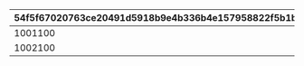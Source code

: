 |54f5f67020763ce20491d5918b9e4b336b4e157958822f5b1b73fc59cbd81e0e|98961a4932410866066562d95efb2f4f8c1bb62ac1016818da4c5e4583078d5d|ad63f2a8cfcb7371474848dd81a4cc5a22ca74775ecc1d66dab97b9a477e284d|c98466139db5474781f2467f8054a18aa5460eb480243bb00353f8105275c61b|a0ff4f7bc74bcf7192cc24595ce4c86d750f1da003ad529848f7784713edeb1e|68f609d91e93f0511871d72efcfcc4784d4687c3a393e55959766bd101188797|a3d053bd65b95b68c30c28f10950bf40b33ada39c89bedb25107202b93e49c44|892ecab1d45f735bac7a2096628a5ecd102e916124f8f9afc42788db00444341|ef1b6a864a7dc93afb7f88a98d96386956190c1c087e5678b9ea4989c54e1f43|a85f7616af319ff22e4473d40cdfe7cb8dd2baa8c5aed82833af05acf5f36679|
| --- | --- | --- | --- | --- | --- | --- | --- | --- | --- |
|1001100|2019/03/31|2019/03/31|2019/04/08 23:59:59|1001200|2019/04/01 22:00:00|1001|0|2019/04/01 23:59:59|2019/04/02 5:00:00|
|1002100|2020/04/01|2020/04/01|2020/04/08 23:59:59|1002200|2020/04/01|1002|1001|2020/04/01 23:59:59|2020/04/02 5:00:00|